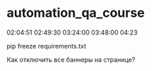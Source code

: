 # automation_qa_course

02:04:51
02:49:30
03:24:00
03:48:00
04:23



pip freeze requirements.txt

Как отключить все баннеры на странице?